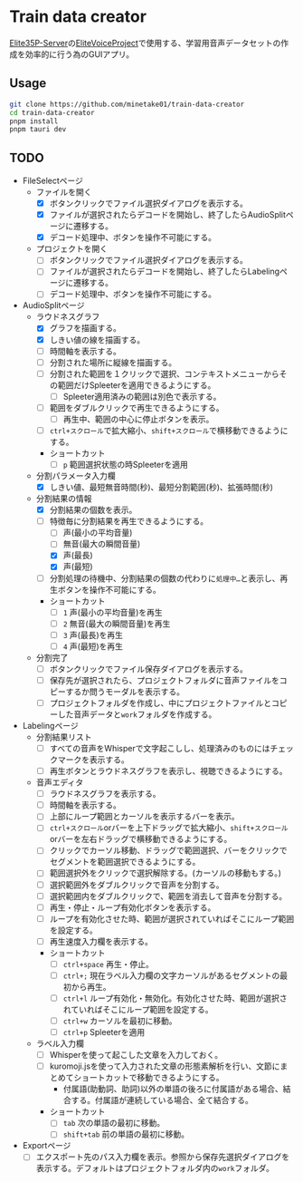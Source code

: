 # Train data creator
[Elite35P-Server](https://huggingface.co/Elite35P-Server/)の[EliteVoiceProject](https://huggingface.co/datasets/Elite35P-Server/EliteVoiceProject)で使用する、学習用音声データセットの作成を効率的に行う為のGUIアプリ。

## Usage
```bash
git clone https://github.com/minetake01/train-data-creator
cd train-data-creator
pnpm install
pnpm tauri dev
```

## TODO
- FileSelectページ
  - ファイルを開く
    - [x] ボタンクリックでファイル選択ダイアログを表示する。
    - [x] ファイルが選択されたらデコードを開始し、終了したらAudioSplitページに遷移する。
    - [x] デコード処理中、ボタンを操作不可能にする。
  - プロジェクトを開く
    - [ ] ボタンクリックでファイル選択ダイアログを表示する。
    - [ ] ファイルが選択されたらデコードを開始し、終了したらLabelingページに遷移する。
    - [ ] デコード処理中、ボタンを操作不可能にする。
- AudioSplitページ
  - ラウドネスグラフ
    - [x] グラフを描画する。
    - [x] しきい値の線を描画する。
    - [ ] 時間軸を表示する。
    - [ ] 分割された場所に縦線を描画する。
    - [ ] 分割された範囲を１クリックで選択、コンテキストメニューからその範囲だけSpleeterを適用できるようにする。
      - [ ] Spleeter適用済みの範囲は別色で表示する。
    - [ ] 範囲をダブルクリックで再生できるようにする。
      - [ ] 再生中、範囲の中心に停止ボタンを表示。
    - [ ] `ctrl+スクロール`で拡大縮小、`shift+スクロール`で横移動できるようにする。
    - ショートカット
      - [ ] `p` 範囲選択状態の時Spleeterを適用
  - 分割パラメータ入力欄
    - [x] しきい値、最短無音時間(秒)、最短分割範囲(秒)、拡張時間(秒)
  - 分割結果の情報
    - [x] 分割結果の個数を表示。
    - [ ] 特徴毎に分割結果を再生できるようにする。
      - [ ] 声(最小の平均音量)
      - [ ] 無音(最大の瞬間音量)
      - [x] 声(最長)
      - [x] 声(最短)
    - [ ] 分割処理の待機中、分割結果の個数の代わりに`処理中…`と表示し、再生ボタンを操作不可能にする。
    - ショートカット
      - [ ] `1` 声(最小の平均音量)を再生
      - [ ] `2` 無音(最大の瞬間音量)を再生
      - [ ] `3` 声(最長)を再生
      - [ ] `4` 声(最短)を再生
  - 分割完了
    - [ ] ボタンクリックでファイル保存ダイアログを表示する。
    - [ ] 保存先が選択されたら、プロジェクトフォルダに音声ファイルをコピーするか問うモーダルを表示する。
    - [ ] プロジェクトフォルダを作成し、中にプロジェクトファイルとコピーした音声データと`work`フォルダを作成する。
- Labelingページ
  - 分割結果リスト
    - [ ] すべての音声をWhisperで文字起こしし、処理済みのものにはチェックマークを表示する。
    - [ ] 再生ボタンとラウドネスグラフを表示し、視聴できるようにする。
  - 音声エディタ
    - [ ] ラウドネスグラフを表示する。
    - [ ] 時間軸を表示する。
    - [ ] 上部にループ範囲とカーソルを表示するバーを表示。
    - [ ] `ctrl+スクロール`orバーを上下ドラッグで拡大縮小、`shift+スクロール`orバーを左右ドラッグで横移動できるようにする。
    - [ ] クリックでカーソル移動、ドラッグで範囲選択、バーをクリックでセグメントを範囲選択できるようにする。
    - [ ] 範囲選択外をクリックで選択解除する。(カーソルの移動もする。)
    - [ ] 選択範囲外をダブルクリックで音声を分割する。
    - [ ] 選択範囲内をダブルクリックで、範囲を消去して音声を分割する。
    - [ ] 再生・停止・ループ有効化ボタンを表示する。
    - [ ] ループを有効化させた時、範囲が選択されていればそこにループ範囲を設定する。
    - [ ] 再生速度入力欄を表示する。
    - ショートカット
      - [ ] `ctrl+space` 再生・停止。
      - [ ] `ctrl+;` 現在ラベル入力欄の文字カーソルがあるセグメントの最初から再生。
      - [ ] `ctrl+l` ループ有効化・無効化。有効化させた時、範囲が選択されていればそこにループ範囲を設定する。
      - [ ] `ctrl+w` カーソルを最初に移動。
      - [ ] `ctrl+p` Spleeterを適用
  - ラベル入力欄
    - [ ] Whisperを使って起こした文章を入力しておく。
    - [ ] kuromoji.jsを使って入力された文章の形態素解析を行い、文節にまとめてショートカットで移動できるようにする。
      - 付属語(助動詞、助詞)以外の単語の後ろに付属語がある場合、結合する。付属語が連続している場合、全て結合する。
    - ショートカット
      - [ ] `tab` 次の単語の最初に移動。
      - [ ] `shift+tab` 前の単語の最初に移動。
- Exportページ
  - [ ] エクスポート先のパス入力欄を表示。参照から保存先選択ダイアログを表示する。デフォルトはプロジェクトフォルダ内の`work`フォルダ。